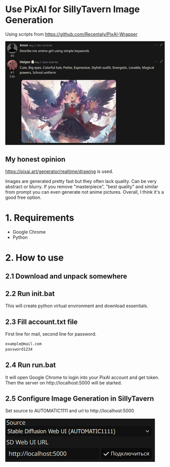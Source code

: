 # Use PixAI for SillyTavern Image Generation
Using scripts from https://github.com/Recentaly/PixAI-Wrapper

![alt text](https://github.com/godisdeadLOL/PixAI-SillyTavern-ImageGenerator/blob/main/images/2.png)

## My honest opinion
https://pixai.art/generator/realtime/drawing is used.

Images are generated pretty fast but they often lack quality. Can be very abstract or blurry. If you remove "masterpiece", "best quality" and similar from prompt you can even generate not anime pictures. Overall, I think it's a good free option.

# 1. Requirements
- Google Chrome
- Python

# 2. How to use
## 2.1 Download and unpack somewhere
## 2.2 Run init.bat
This will create python virtual environment and download essentials.
## 2.3 Fill account.txt file
First line for mail, second line for password.
```bash
example@mail.com
password1234
```
## 2.4 Run run.bat
It will open Google Chrome to login into your PixAI account and get token. Then the server on http://localhost:5000 will be started.
## 2.5 Configure Image Generation in SillyTavern
Set source to AUTOMATIC1111 and url to http://localhost:5000
<br><br>
![alt text](https://github.com/godisdeadLOL/PixAI-SillyTavern-ImageGenerator/blob/main/images/1.png)
